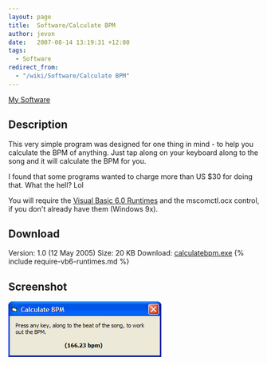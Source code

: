 ```yaml
---
layout: page
title:  Software/Calculate BPM
author: jevon
date:   2007-08-14 13:19:31 +12:00
tags:
  - Software
redirect_from:
  - "/wiki/Software/Calculate BPM"
---
```


[My Software](Software.md)

## Description
This very simple program was designed for one thing in mind - to help you calculate the BPM of anything. Just tap along on your keyboard along to the song and it will calculate the BPM for you.

I found that some programs wanted to charge more than US $30 for doing that. What the hell? Lol

You will require the [Visual Basic 6.0 Runtimes](Visual_Basic_Runtimes.md) and the mscomctl.ocx control, if you don't already have them (Windows 9x).

## Download
Version: 1.0 (12 May 2005)
Size: 20 KB
Download: <a href="/files/software/calculatebpm.exe">calculatebpm.exe</a>
{% include require-vb6-runtimes.md %}

## Screenshot
<img src="/img/screenshots/calculatebpm.png" alt="Screenshot of Calculate BPM software">
